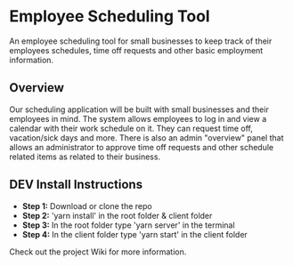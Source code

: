 # Employee Scheduling Tool
An employee scheduling tool for small businesses to keep track of their employees schedules, time off requests and other basic employment information.

## Overview
Our scheduling application will be built with small businesses and their employees in mind. The system allows employees to log in and view a calendar with their work schedule on it. They can request time off, vacation/sick days and more. There is also an admin "overview" panel that allows an administrator to approve time off requests and other schedule related items as related to their business.

## DEV Install Instructions
- **Step 1:** Download or clone the repo 
- **Step 2:** 'yarn install' in the root folder & client folder
- **Step 3:**  In the root folder type 'yarn server' in the terminal
- **Step 4:**  In the client folder type 'yarn start' in the client folder

Check out the project Wiki for more information.
